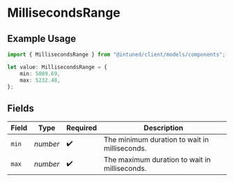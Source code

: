 # MillisecondsRange

## Example Usage

```typescript
import { MillisecondsRange } from "@intuned/client/models/components";

let value: MillisecondsRange = {
    min: 5089.69,
    max: 5232.48,
};
```

## Fields

| Field                                         | Type                                          | Required                                      | Description                                   |
| --------------------------------------------- | --------------------------------------------- | --------------------------------------------- | --------------------------------------------- |
| `min`                                         | *number*                                      | :heavy_check_mark:                            | The minimum duration to wait in milliseconds. |
| `max`                                         | *number*                                      | :heavy_check_mark:                            | The maximum duration to wait in milliseconds. |